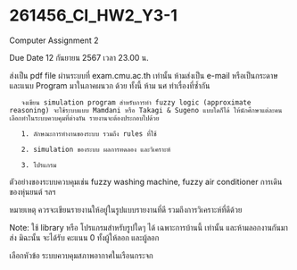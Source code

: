 # 261456_CI_HW2_Y3-1

Computer Assignment 2

Due Date 12 กันยายน 2567 เวลา 23.00 น.

ส่งเป็น pdf file ผ่านระบบที่ exam.cmu.ac.th เท่านั้น ห้ามส่งเป็น e-mail หรือเป็นกระดาษ และแนบ Program มาในภาคผนวก ด้วย ทั้งนี้ ห้าม นศ ทำเรื่องที่ซ้ำกัน

       จงเขียน simulation program สำหรับการทำ fuzzy logic (approximate reasoning) จะใช้ระบบแบบ Mamdani หรือ Takagi & Sugeno แบบใดก็ได้ ให้นักศึกษาแต่ละคนเลือกทำในระบบควบคุมที่ต่างกัน รายงานจะต้องประกอบไปด้วย

       1. ลักษณะการทำงานของระบบ รวมถึง rules ที่ใช้

       2. simulation ของระบบ ผลการทดลอง และวิเคราะห์

       3. โปรแกรม

ตัวอย่างของระบบควบคุมเช่น fuzzy washing machine, fuzzy air conditioner การเดินของหุ่นยนต์ ฯลฯ

หมายเหตุ ควรจะเขียนรายงานให้อยู่ในรูปแบบรายงานที่ดี รวมถึงการวิเคราะห์ที่ดีด้วย

Note: ใช้ library หรือ โปรแกรมสำหรับรูปใดๆ ได้ เฉพาะการบ้านนี้ เท่านั้น และห้ามลอกงานกันมาส่ง มิฉะนั้น จะได้รับ คะแนน 0 ทั้งผู้ให้ลอก และผู้ลอก


เลือกหัวข้อ ระบบควบคุมสภาพอากาศในเรือนกระจก
